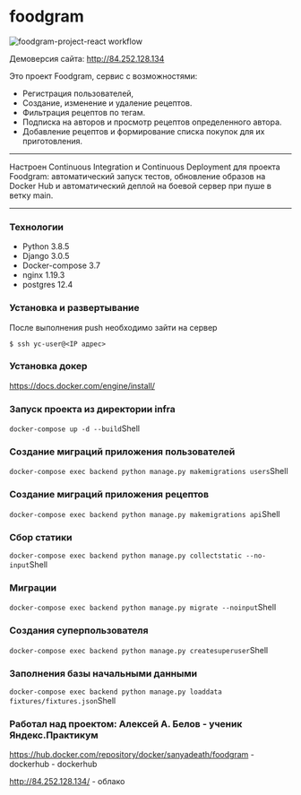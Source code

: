 # foodgram
![foodgram-project-react workflow](https://github.com/SanyaDeath/foodgram-project-react/actions/workflows/main.yml/badge.svg)

Демоверсия сайта: <http://84.252.128.134>



Это проект Foodgram, сервис с возможностями:
- Регистрация пользователей,
- Создание, изменение и удаление рецептов.
- Фильтрация рецептов по тегам.
- Подписка на авторов и просмотр рецептов определенного автора.
- Добавление рецептов и формирование списка покупок для их приготовления.

---

Настроен Continuous Integration и Continuous Deployment для проекта Foodgram: автоматический запуск тестов, обновление образов на Docker Hub и автоматический деплой на боевой сервер при пуше в ветку main.

---
### Технологии
- Python 3.8.5
- Django 3.0.5
- Docker-compose 3.7
- nginx 1.19.3
- postgres 12.4


<h3> Установка и развертывание </h3>
После выполнения push необходимо зайти на сервер

    $ ssh yc-user@<IP адрес>


### Установка докер
https://docs.docker.com/engine/install/

### Запуск проекта из директории infra
``` docker-compose up -d --build ```Shell

### Создание миграций приложения пользователей
```docker-compose exec backend python manage.py makemigrations users```Shell

### Создание миграций приложения рецептов
```docker-compose exec backend python manage.py makemigrations api```Shell

### Сбор статики
```docker-compose exec backend python manage.py collectstatic --no-input```Shell

### Миграции
```docker-compose exec backend python manage.py migrate --noinput```Shell

### Cоздания суперпользователя 
``` docker-compose exec backend python manage.py createsuperuser ```Shell

### Заполнения базы начальными данными
``` docker-compose exec backend python manage.py loaddata fixtures/fixtures.json ```Shell

### Работал над проектом: Алексей A. Белов - ученик Яндекс.Практикум
https://hub.docker.com/repository/docker/sanyadeath/foodgram - dockerhub - dockerhub

http://84.252.128.134/ - облако 
